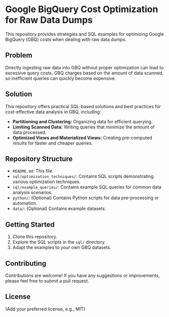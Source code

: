 # Google BigQuery Cost Optimization for Raw Data Dumps

This repository provides strategies and SQL examples for optimizing Google BigQuery (GBQ) costs when dealing with raw data dumps.

## Problem

Directly ingesting raw data into GBQ without proper optimization can lead to excessive query costs. GBQ charges based on the amount of data scanned, so inefficient queries can quickly become expensive.

## Solution

This repository offers practical SQL-based solutions and best practices for cost-effective data analysis in GBQ, including:

* **Partitioning and Clustering:** Organizing data for efficient querying.
* **Limiting Scanned Data:** Writing queries that minimize the amount of data processed.
* **Optimized Views and Materialized Views:** Creating pre-computed results for faster and cheaper queries.

## Repository Structure

* `README.md`: This file.
* `sql/optimization_techniques/`: Contains SQL scripts demonstrating various optimization techniques.
* `sql/example_queries/`: Contains example SQL queries for common data analysis scenarios.
* `python/`: (Optional) Contains Python scripts for data pre-processing or automation.
* `data/`: (Optional) Contains example datasets.

## Getting Started

1.  Clone this repository.
2.  Explore the SQL scripts in the `sql/` directory.
3.  Adapt the examples to your own GBQ datasets.

## Contributing

Contributions are welcome! If you have any suggestions or improvements, please feel free to submit a pull request.

## License

(Add your preferred license, e.g., MIT)
